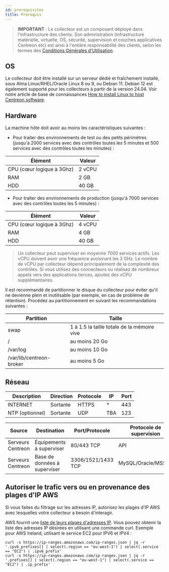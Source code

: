 ```yaml
---
id: prerequisites
title: Prérequis
---
```


> **IMPORTANT** : Le collecteur est un composant déployé dans l'infrastructure des clients. Son administration (infrastructure matérielle, virtuelle, OS, sécurité, supervision et couches applicatives Centreon etc) est ainsi à l'entière responsabilité des clients, selon les termes des [Conditions Générales d'Utilisation](https://www.centreon.com/legal/en/centreon-cloud-services-terms-row).

## OS

Le collecteur doit être installé sur un serveur dédié et fraîchement installé, sous Alma Linux/RHEL/Oracle Linux 8 ou 9, ou Debian 11. Debian 12 est également supporté pour les collecteurs à partir de la version 24.04. Voir notre article de base de connaissances [How to install Linux to host Centreon software](https://thewatch.centreon.com/product-how-to-21/how-to-install-linux-to-host-centreon-software-3759).

## Hardware

La machine hôte doit avoir au moins les caractéristiques suivantes :

* Pour traiter des environnements de test ou des petits périmètres (jusqu'à 2000 services avec des contrôles toutes les 5 minutes et 500 services avec des contrôles toutes les minutes) :

| Élément                     | Valeur    |
| ----------------------------| --------- |
| CPU  (cœur logique à 3Ghz)  | 2 vCPU    |
| RAM                         | 2 GB      |
| HDD                         | 40 GB     |

* Pour traiter des environnements de production (jusqu'à 7000 services avec des contrôles toutes les 5 minutes) :

| Élément                     | Valeur    |
| ----------------------------| --------- |
| CPU  (cœur logique à 3Ghz)  | 4 vCPU    |
| RAM                         | 4 GB      |
| HDD                         | 40 GB     |

> Un collecteur peut superviser en moyenne 7000 services actifs. Les vCPU doivent avoir une fréquence avoisinant les 3 GHz.
> Le nombre de vCPU par collecteur dépend principalement de la complexité des contrôles. Si vous utilisez des connecteurs
> ou réalisez de nombreux appels vers des applications tierces, ajoutez des vCPU supplémentaires.

Il est recommandé de partitionner le disque du collecteur pour éviter qu'il ne devienne plein et inutilisable (par exemple, en cas de problème de rétention).
Procédez au partitionnement en suivant les recommandations suivantes :

| Partition                  | Taille                                                                                                     |
|----------------------------|------------------------------------------------------------------------------------------------------------|
| swap                       | 1 à 1.5 la taille totale de la mémoire vive                                                                |
| /                          | au moins 20 Go                                                                                             |
| /var/log                   | au moins 10 Go                                                                                             |
| /var/lib/centreon-broker   | au moins 5 Go                                                                                              |

## Réseau

| Description     | Direction | Protocole  | IP           | Port   |
| --------------- | --------- | ---------- | ------------ | ------ |
| INTERNET        | Sortante  | HTTPS      | *            | 443    |
| NTP (optionnel) | Sortante  | UDP        | TBA          | 123    |

| Source             | Destination                  | Port/Protocole     | Protocole de supervision   |
| ------------------ | ---------------------------- | ------------------ | -------------------------- |
| Serveurs Centreon  | Équipements à superviser     | 80/443 TCP         | API                        |
| Serveurs Centreon  | Base de données à superviser | 3306/1521/1433 TCP | MySQL/Oracle/MSSQL         |

## Autoriser le trafic vers ou en provenance des plages d'IP AWS

Si vous faites du filtrage sur les adresses IP, autorisez les plages d'IP AWS avec lesquelles votre collecteur a besoin d'interagir.

AWS fournit une [liste de leurs plages d'adresses IP](https://ip-ranges.amazonaws.com/ip-ranges.json). Vous pouvez obtenir la liste des adresses IP désirées en utilisant une commande curl. Exemple pour AWS Ireland, utilisant le service EC2 pour IPV6 et IPV4 :

```shell
curl -s https://ip-ranges.amazonaws.com/ip-ranges.json | jq -r '.ipv6_prefixes[] | select(.region == "eu-west-1") | select(.service == "EC2") | .ipv6_prefix' 
curl -s https://ip-ranges.amazonaws.com/ip-ranges.json | jq -r '.prefixes[] | select(.region == "eu-west-1") | select(.service == "EC2") | .ip_prefix' 
```
